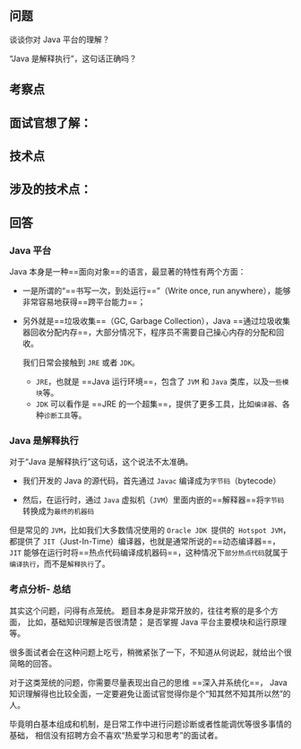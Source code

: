 ## 问题

谈谈你对 Java 平台的理解？

“Java 是解释执行”，这句话正确吗？

## 考察点
面试官想了解：
- 
## 技术点
涉及的技术点：
- 
## 回答

### Java 平台
Java 本身是一种==面向对象==的语言，最显著的特性有两个方面：
- 一是所谓的“==书写一次，到处运行==”（Write once, run anywhere），能够非常容易地获得==跨平台能力==；
- 另外就是==垃圾收集==（GC, Garbage Collection），Java ==通过垃圾收集器回收分配内存==，大部分情况下，程序员不需要自己操心内存的分配和回收。

  
  我们日常会接触到 `JRE`  或者 `JDK`。
  -  `JRE`，也就是 ==Java 运行环境==，包含了 `JVM` 和 `Java` 类库，以及`一些模块`等。
  -  `JDK` 可以看作是 ==JRE 的一个超集==，提供了更多工具，比如`编译器`、各种`诊断工具`等。

### Java 是解释执行
对于“Java 是解释执行”这句话，这个说法不太准确。

- 我们开发的 Java 的源代码，首先通过 `Javac` 编译成为`字节码`（bytecode）

- 然后，在运行时，通过 `Java` 虚拟机（`JVM`）里面内嵌的==解释器==将`字节码`转换成为`最终的机器码`


但是常见的 `JVM`，比如我们大多数情况使用的 `Oracle JDK `提供的` Hotspot JVM`，
都提供了 `JIT`（Just-In-Time）编译器，也就是通常所说的==动态编译器==，
`JIT` 能够在运行时将==热点代码编译成机器码==，这种情况下`部分热点代码`就属于`编译执行`，而不是`解释执行`了。


### 考点分析- 总结
其实这个问题，问得有点笼统。
题目本身是非常开放的，往往考察的是多个方面，
比如，基础知识理解是否很清楚；
是否掌握 Java 平台主要模块和运行原理等。

很多面试者会在这种问题上吃亏，稍微紧张了一下，不知道从何说起，就给出个很简略的回答。

对于这类笼统的问题，你需要尽量表现出自己的思维 ==深入并系统化==，
Java 知识理解得也比较全面，一定要避免让面试官觉得你是个“知其然不知其所以然”的人。

毕竟明白基本组成和机制，是日常工作中进行问题诊断或者性能调优等很多事情的基础，
相信没有招聘方会不喜欢“热爱学习和思考”的面试者。